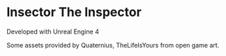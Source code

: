 # Insector The Inspector

Developed with Unreal Engine 4

Some assets provided by Quaternius, TheLifeIsYours from open game art.


